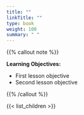 ```yaml
---
title: ""
linkTitle: ""
type: book
weight: 100
summary: " "
---
```


{{% callout note %}}

**Learning Objectives:**
* First lesson objective
* Second lesson objective

{{% /callout %}}

{{< list_children >}}
